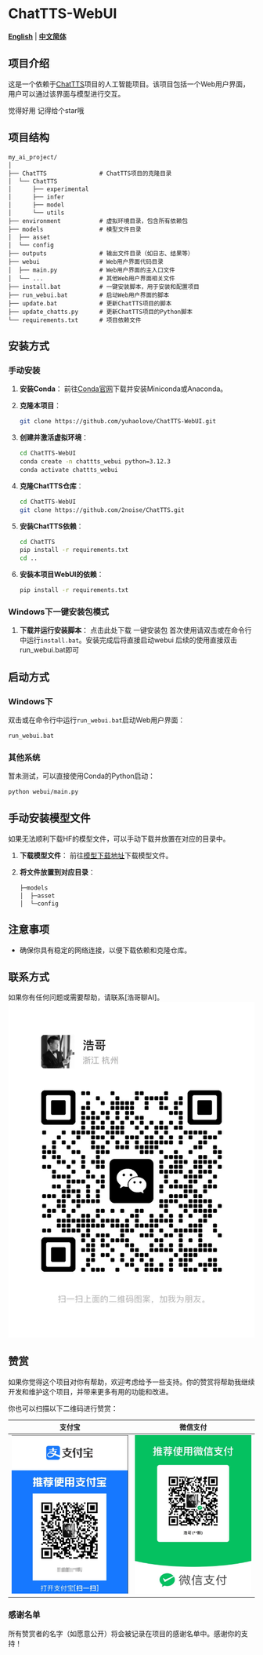 
# ChatTTS-WebUI

[**English**](./README.md) | [**中文简体**](./README_CN.md)

## 项目介绍
这是一个依赖于[ChatTTS](https://github.com/2noise/ChatTTS)项目的人工智能项目。该项目包括一个Web用户界面，用户可以通过该界面与模型进行交互。

觉得好用 记得给个star哦

## 项目结构
```plaintext
my_ai_project/
│
├── ChatTTS               # ChatTTS项目的克隆目录
│  └── ChatTTS            
│      ├── experimental   
│      ├── infer          
│      ├── model          
│      └── utils          
├── environment           # 虚拟环境目录，包含所有依赖包
├── models                # 模型文件目录
│  ├── asset              
│  └── config             
├── outputs               # 输出文件目录（如日志、结果等）
├── webui                 # Web用户界面代码目录
│  ├── main.py            # Web用户界面的主入口文件
│  └── ...                # 其他Web用户界面相关文件
├── install.bat           # 一键安装脚本，用于安装和配置项目
├── run_webui.bat         # 启动Web用户界面的脚本
├── update.bat            # 更新ChatTTS项目的脚本
├── update_chatts.py      # 更新ChatTTS项目的Python脚本
└── requirements.txt      # 项目依赖文件

```

## 安装方式

### 手动安装
1. **安装Conda**：
   前往[Conda官网](https://docs.conda.io/en/latest/miniconda.html)下载并安装Miniconda或Anaconda。


2. **克隆本项目**：
   ```sh
   git clone https://github.com/yuhaolove/ChatTTS-WebUI.git
   ```

3. **创建并激活虚拟环境**：
   ```sh
   cd ChatTTS-WebUI
   conda create -n chattts_webui python=3.12.3
   conda activate chattts_webui
   ```

4. **克隆ChatTTS仓库**：
   ```sh
   cd ChatTTS-WebUI
   git clone https://github.com/2noise/ChatTTS.git
   ```

5. **安装ChatTTS依赖**：
   ```sh
   cd ChatTTS
   pip install -r requirements.txt
   cd ..
   ```

5. **安装本项目WebUI的依赖**：
   ```sh
   pip install -r requirements.txt
   ```

### Windows下一键安装包模式
1. **下载并运行安装脚本**：
   点击此处下载 一键安装包
   首次使用请双击或在命令行中运行`install.bat`。安装完成后将直接启动webui
   后续的使用直接双击run_webui.bat即可


## 启动方式

### Windows下
双击或在命令行中运行`run_webui.bat`启动Web用户界面：
```sh
run_webui.bat
```

### 其他系统
暂未测试，可以直接使用Conda的Python启动：
```sh
python webui/main.py
```

## 手动安装模型文件
如果无法顺利下载HF的模型文件，可以手动下载并放置在对应的目录中。

1. **下载模型文件**：
   前往[模型下载地址](https://www.modelscope.cn/models/pzc163/chatTTS/files)下载模型文件。

2. **将文件放置到对应目录**：
   ```plaintext
   ├─models
   │  ├─asset
   │  └─config
   ```

## 注意事项
- 确保你具有稳定的网络连接，以便下载依赖和克隆仓库。

## 联系方式
如果你有任何问题或需要帮助，请联系[浩哥聊AI]。
![支付宝二维码](assets/haogeai.png)

## 赞赏

如果你觉得这个项目对你有帮助，欢迎考虑给予一些支持。你的赞赏将帮助我继续开发和维护这个项目，并带来更多有用的功能和改进。

你也可以扫描以下二维码进行赞赏：

| 支付宝 | 微信支付 |
| ------ | -------- |
| ![支付宝二维码](assets/alipay.png) | ![微信支付二维码](assets/wechat.png) |

### 感谢名单

所有赞赏者的名字（如愿意公开）将会被记录在项目的感谢名单中。感谢你的支持！

